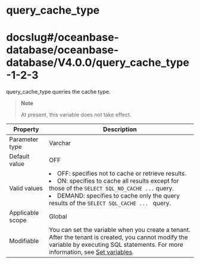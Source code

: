 query_cache_type
=====================================
# docslug#/oceanbase-database/oceanbase-database/V4.0.0/query_cache_type-1-2-3
query_cache_type queries the cache type.

> **Note**
>
> At present, this variable does not take effect.

| **Property** | **Description** |
|--------|-----------------------------------------------------------------------------------------------------------------------------------------------------------------------------------------------------------------------------------|
| Parameter type | Varchar |
| Default value | OFF |
| Valid values | <li> OFF: specifies not to cache or retrieve results.    <li> ON: specifies to cache all results except for those of the `SELECT SQL_NO_CACHE ...` query.    <li> DEMAND: specifies to cache only the query results of the `SELECT SQL_CACHE ... ` query.  |
| Applicable scope | Global |
| Modifiable | You can set the variable when you create a tenant. After the tenant is created, you cannot modify the variable by executing SQL statements. For more information, see [Set variables](../../../6.user-guide/6.basic-database-management/2.configuration-management/3.set-variables.md). |



